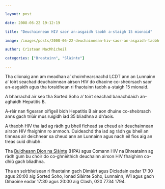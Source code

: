 ```yaml
---

layout: post

date: 2008-06-22 19:12:19

title: "Deuchainnean HIV saor an-asgaidh taobh a-staigh 15 mionaid"

image: /images/posts/2008-06-22-deuchainnean-hiv-saor-an-asgaidh-taobh-a-staigh-15-mionaid.webp

author: Crìstean MacMhìcheil

categories: ["Breatainn", "Slàinte"]

---
```


Tha clionaig ann am meadhan a’ choimhearsnachd LCDT ann an Lunnainn a’ toirt seachad deuchainnean airson HIV do dhaoine co-sheòrsach saor an-asgaidh agus tha toraidhean ri fhaotainn taobh a-staigh 15 mionaid.

A bharrachd air seo tha Sorted Soho a’ toirt seachad banachdaich an-aghaidh Hepatitis B.

A-rèir nan figearan oifigeil bidh Hepatitis B air aon dhuine co-sheòrsach anns gach triùir mus ruigidh iad 35 bliadhna a dh’aois.

A thaobh HIV tha iad ag ràdh gu bheil fichead sa cheud air deuchainnean airson HIV fhaighinn ro anmoch. Cuideachd tha iad ag ràdh gu bheil an tinneas air deichnear sa cheud ann an Lunnainn agus nach eil fios aig an treas cuid dhiubh.

Tha [Buidheann Dìon na Slàinte](https://www.gov.uk/government/organisations/health-protection-agency) (HPA) agus Comann HIV na Bhreatainn ag ràdh gum bu chòir do co-ghnèithich deuchainn airson HIV fhaighinn co-dhiù gach bliadhna.

Tha an seirbheisean ri fhaotainn gach Dimàirt agus Diciadain eadar 17:30 agus 20:00 aig Sorted Soho, Ionad Slàinte Soho, Lunnainn, W1 agus gach Dihaoine eadar 17:30 agus 20:00 aig Clash, 020 7734 1794.
